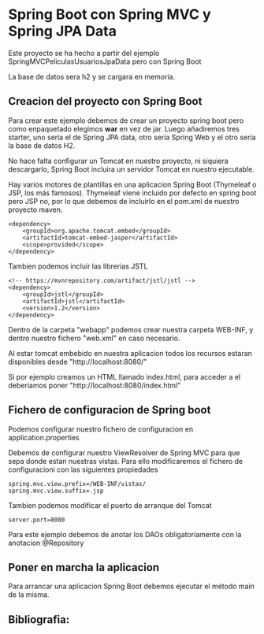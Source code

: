 # Spring Boot con Spring MVC y Spring JPA Data

Este proyecto se ha hecho a partir del ejemplo SpringMVCPeliculasUsuariosJpaData pero con Spring Boot

La base de datos sera h2 y se cargara en memoria.

## Creacion del proyecto con Spring Boot

Para crear este ejemplo debemos de crear un proyecto spring boot pero como enpaquetado elegimos <b>war</b> en vez de jar. Luego añadiremos tres starter, uno seria el de Spring JPA data, otro seria Spring Web y el otro sería la base de datos H2.

No hace falta configurar un Tomcat en nuestro proyecto, ni siquiera descargarlo, Spring Boot incluira un servidor Tomcat en nuestro ejecutable.

Hay varios motores de plantillas en una aplicacion Spring Boot (Thymeleaf o JSP, los más famosos). Thymeleaf viene incluido por defecto en spring boot pero JSP no, por lo que debemos de incluirlo en el pom.xml de nuestro proyecto maven.

	<dependency>
		<groupId>org.apache.tomcat.embed</groupId>
		<artifactId>tomcat-embed-jasper</artifactId>
		<scope>provided</scope>
	</dependency>
	
Tambien podemos incluir las librerias JSTL

	<!-- https://mvnrepository.com/artifact/jstl/jstl -->
	<dependency>
	    <groupId>jstl</groupId>
	    <artifactId>jstl</artifactId>
	    <version>1.2</version>
	</dependency>
	
Dentro de la carpeta "webapp" podemos crear nuestra carpeta WEB-INF, y dentro nuestro fichero "web.xml" en caso necesario.

Al estar tomcat embebido en nuestra aplicacion todos los recursos estaran disponibles desde "http://localhost:8080/"

Si por ejemplo creamos un HTML llamado index.html, para acceder a el deberiamos poner "http://localhost:8080/index.html"

## Fichero de configuracion de Spring boot

Podemos configurar nuestro fichero de configuracion en application.properties

Debemos de configurar nuestro ViewResolver de Spring MVC para que sepa donde estan nuestras vistas. Para ello modificaremos el fichero de configuracioni con las siguientes propiedades

	spring.mvc.view.prefix=/WEB-INF/vistas/
	spring.mvc.view.suffix=.jsp

Tambien podemos modificar el puerto de arranque del Tomcat

	server.port=8080
	
Para este ejemplo debemos de anotar los DAOs obligatoriamente con la anotacion @Repository

## Poner en marcha la aplicacion

Para arrancar una aplicacion Spring Boot debemos ejecutar el método main de la misma. 


## Bibliografia:

